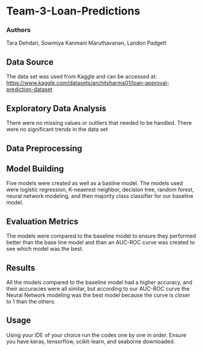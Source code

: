 # Team-3-Loan-Predictions

### Authors
Tara Dehdari, Sowmiya Kanmani Maruthavanan, Landon Padgett

## Data Source  

The data set was used from Kaggle and can be accessed at: https://www.kaggle.com/datasets/architsharma01/loan-approval-prediction-dataset

## Exploratory Data Analysis 

There were no missing values or outliers that needed to be handled. There were no significant trends in the data set

## Data Preprocessing

## Model Building

Five models were created as well as a basline model. The models used were logistic regression, K-neaerest neighbor, decision tree, random forest, neural network modeling, and then majority class classifier for our baseline model.

## Evaluation Metrics

The models were compared to the baseline model to ensure they performed better than the base line model and than an AUC-ROC curve was created to see which model was the best.

## Results

All the models compared to the baseline model had a higher accuracy, and their accuracies were all similar, but according to our AUC-ROC curve the Neural Network modeling was the best model because the curve is closer to 1 than the others.  

## Usage

Using your IDE of your choice run the codes one by one in order. Ensure you have keras, tensorflow, scikit-learn, and seaborne downloaded. 


